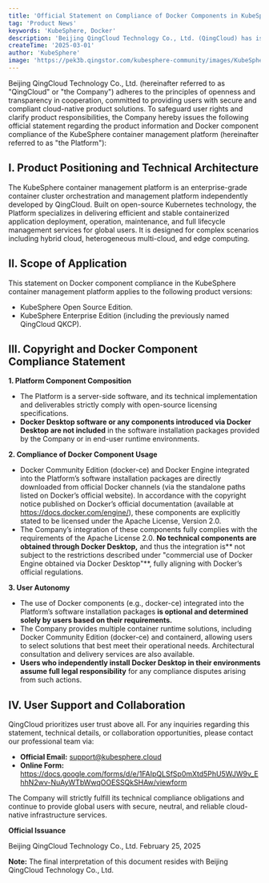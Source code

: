 ```yaml
---
title: 'Official Statement on Compliance of Docker Components in KubeSphere'
tag: 'Product News'
keywords: 'KubeSphere, Docker'
description: 'Beijing QingCloud Technology Co., Ltd. (QingCloud) has issued an official statement clarifying the product positioning, Docker component compliance, and user responsibilities regarding the KubeSphere container management platform . '
createTime: '2025-03-01'
author: 'KubeSphere'
image: 'https://pek3b.qingstor.com/kubesphere-community/images/KubeSphere%20Docker%20Compliance%20Statement%20en.png'
---
```


Beijing QingCloud Technology Co., Ltd. (hereinafter referred to as "QingCloud" or "the Company") adheres to the principles of openness and transparency in cooperation, committed to providing users with secure and compliant cloud-native product solutions. To safeguard user rights and clarify product responsibilities, the Company hereby issues the following official statement regarding the product information and Docker component compliance of the KubeSphere container management platform (hereinafter referred to as "the Platform"):

## I. Product Positioning and Technical Architecture
The KubeSphere container management platform is an enterprise-grade container cluster orchestration and management platform independently developed by QingCloud. Built on open-source Kubernetes technology, the Platform specializes in delivering efficient and stable containerized application deployment, operation, maintenance, and full lifecycle management services for global users. It is designed for complex scenarios including hybrid cloud, heterogeneous multi-cloud, and edge computing.

## II. Scope of Application
This statement on Docker component compliance in the KubeSphere container management platform applies to the following product versions:

- KubeSphere Open Source Edition.
- KubeSphere Enterprise Edition (including the previously named QingCloud QKCP).

## III. Copyright and Docker Component Compliance Statement
**1. Platform Component Composition**
  - The Platform is a server-side software, and its technical implementation and deliverables strictly comply with open-source licensing specifications.
  - **Docker Desktop software or any components introduced via Docker Desktop are not included** in the software installation packages provided by the Company or in end-user runtime environments.

**2. Compliance of Docker Component Usage**
- Docker Community Edition (docker-ce) and Docker Engine integrated into the Platform’s software installation packages are directly downloaded from official Docker channels (via the standalone paths listed on Docker’s official website). In accordance with the copyright notice published on Docker’s official documentation (available at https://docs.docker.com/engine/), these components are explicitly stated to be licensed under the Apache License, Version 2.0.
- The Company’s integration of these components fully complies with the requirements of the Apache License 2.0. **No technical components are obtained through Docker Desktop,** and thus the integration is** not subject to the restrictions described under "commercial use of Docker Engine obtained via Docker Desktop"**, fully aligning with Docker’s official regulations.

**3. User Autonomy**
- The use of Docker components (e.g., docker-ce) integrated into the Platform’s software installation packages **is optional and determined solely by users based on their requirements.**
- The Company provides multiple container runtime solutions, including Docker Community Edition (docker-ce) and containerd, allowing users to select solutions that best meet their operational needs. Architectural consultation and delivery services are also available.
- **Users who independently install Docker Desktop in their environments assume full legal responsibility** for any compliance disputes arising from such actions.

## IV. User Support and Collaboration
QingCloud prioritizes user trust above all. For any inquiries regarding this statement, technical details, or collaboration opportunities, please contact our professional team via:

- **Official Email:** support@kubesphere.cloud
- **Online Form:** https://docs.google.com/forms/d/e/1FAIpQLSfSp0mXtd5PhU5WJW9v_EhhN2wv-NuAyWTbWwqOOESSQkSHAw/viewform

The Company will strictly fulfill its technical compliance obligations and continue to provide global users with secure, neutral, and reliable cloud-native infrastructure services.


**Official Issuance**

Beijing QingCloud Technology Co., Ltd.
February 25, 2025


**Note:** The final interpretation of this document resides with Beijing QingCloud Technology Co., Ltd.



